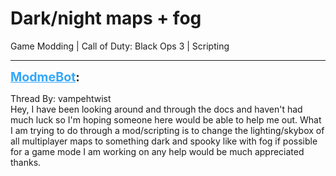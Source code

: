 # Dark/night maps + fog
Game Modding | Call of Duty: Black Ops 3 | Scripting

---
<strong style="font-size: 1.4em;"><span style="text-decoration: underline;text-decoration-color: #34a7f9;"><span style="color:#34a7f9;">ModmeBot</span></span>:</strong>

<p>Thread By: vampehtwist<br />Hey, I have been looking around and through the docs and haven&#39;t had much luck so I&#39;m hoping someone here would be able to help me out. What I am trying to do through a mod/scripting is to change the lighting/skybox of all multiplayer maps to something dark and spooky like with fog if possible for a game mode I am working on any help would be much appreciated thanks.</p>
